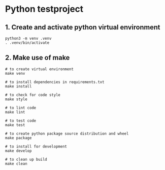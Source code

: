 # Python testproject


## 1. Create and activate python virtual environment
```
python3 -m venv .venv
. .venv/bin/activate
``` 

## 2. Make use of make
``` 
# to create virtual environment
make venv

# to install dependencies in requirements.txt
make install

# to check for code style
make style

# to lint code
make lint

# to test code
make test

# to create python package source distribution and wheel
make package

# to install for development
make develop

# to clean up build
make clean
```
